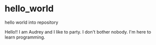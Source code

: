 # hello_world
hello world into repository

Hello!!
I am Audrey and I like to party. I don't bother nobody. I'm here to learn programming.
